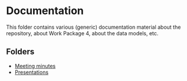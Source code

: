 # Documentation

This folder contains various (generic) documentation material about the repository, about Work Package 4, about the data models, etc.

## Folders
- [Meeting minutes](meeting_minutes/README.md)
- [Presentations](presentations/README.md)